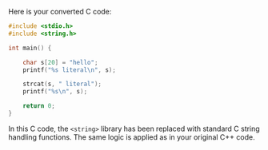 Here is your converted C code:

```c
#include <stdio.h>
#include <string.h>

int main() {

    char s[20] = "hello";
    printf("%s literal\n", s);

    strcat(s, " literal");
    printf("%s\n", s);

    return 0;
}
```

In this C code, the `<string>` library has been replaced with standard C string handling functions. The same logic is applied as in your original C++ code.
